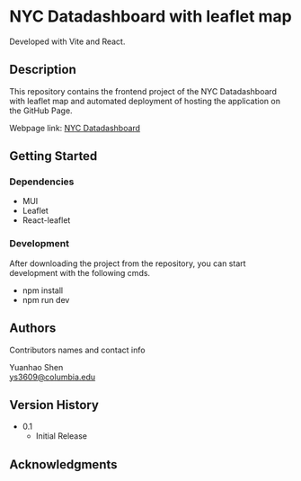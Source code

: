 # NYC Datadashboard with leaflet map

Developed with Vite and React.

## Description

This repository contains the frontend project of the NYC Datadashboard with leaflet map and automated deployment of hosting the application on the GitHub Page.

Webpage link: [NYC Datadashboard](https://syh369.github.io/nyc-map-datadashboard-page/)

## Getting Started

### Dependencies

- MUI
- Leaflet
- React-leaflet

### Development

After downloading the project from the repository, you can start development with the following cmds.

- npm install
- npm run dev

## Authors

Contributors names and contact info

Yuanhao Shen  
[ys3609@columbia.edu](mailto:ys3609@columbia.edu)

## Version History

- 0.1
  - Initial Release

## Acknowledgments

